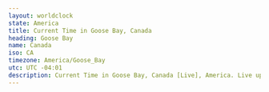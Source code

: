 ```yaml
---
layout: worldclock
state: America
title: Current Time in Goose Bay, Canada
heading: Goose Bay
name: Canada
iso: CA
timezone: America/Goose_Bay
utc: UTC -04:01
description: Current Time in Goose Bay, Canada [Live], America. Live update now time in Goose Bay, timezone America/Goose_Bay, UTC -04:01, Country ISO code & Current Local Time.
---
```


